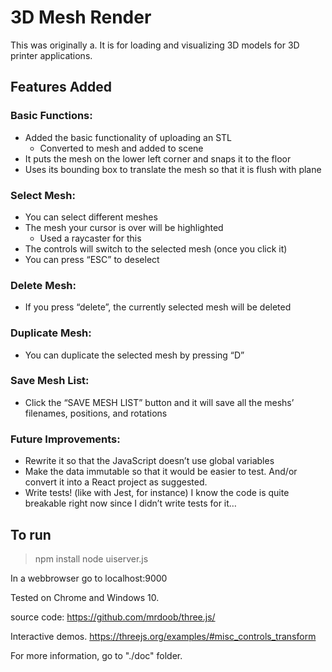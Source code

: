 # 3D Mesh Render
This was originally a. It is for loading and visualizing 3D models for 3D printer applications.

## Features Added
### Basic Functions:
- Added the basic functionality of uploading an STL
  - Converted to mesh and added to scene
- It puts the mesh on the lower left corner and snaps it to the floor
-   Uses its bounding box to translate the mesh so that it is flush with plane

### Select Mesh:
- You can select different meshes
- The mesh your cursor is over will be highlighted
  - Used a raycaster for this
- The controls will switch to the selected mesh (once you click it)
- You can press “ESC” to deselect

### Delete Mesh:
- If you press “delete”, the currently selected mesh will be deleted

### Duplicate Mesh:
- You can duplicate the selected mesh by pressing “D”

### Save Mesh List:
- Click the “SAVE MESH LIST” button and it will save all the meshs’ filenames, positions, and rotations

### Future Improvements:
- Rewrite it so that the JavaScript doesn’t use global variables
- Make the data immutable so that it would be easier to test. And/or convert it into a React project as suggested.
- Write tests! (like with Jest, for instance) I know the code is quite breakable right now since I didn’t write tests for it…

## To run 
>npm install
>node uiserver.js

In a webbrowser go to localhost:9000

Tested on Chrome and Windows 10.

source code:
https://github.com/mrdoob/three.js/

Interactive demos.
https://threejs.org/examples/#misc_controls_transform

For more information, go to "./doc" folder.
